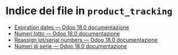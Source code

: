 # Indice dei file in `product_tracking`

- [Expiration dates — Odoo 18.0 documentazione](./expiration_dates.md)
- [Numeri lotto — Odoo 18.0 documentazione](./lots.md)
- [Reassign lot/serial numbers — Odoo 18.0 documentazione](./reassign.md)
- [Numeri di serie — Odoo 18.0 documentazione](./serial_numbers.md)
